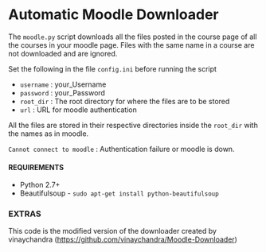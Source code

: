 # Automatic Moodle Downloader

The `moodle.py` script downloads all the files posted in the course page of all the courses in your moodle page. Files with the same name in a course are not downloaded and are ignored.

Set the following in the file `config.ini` before running the script

- `username` : your_Username
- `password` : your_Password
- `root_dir` : The root directory for where the files are to be stored
- `url` : URL for moodle authentication

All the files are stored in their respective directories inside the `root_dir` with the names as in moodle.

`Cannot connect to moodle` : Authentication failure or moodle is down.


#### REQUIREMENTS

- Python 2.7+
- Beautifulsoup - `sudo apt-get install python-beautifulsoup`

### EXTRAS

This code is the modified version of the downloader created by vinaychandra (https://github.com/vinaychandra/Moodle-Downloader)
